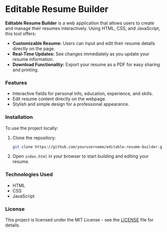 
# Editable Resume Builder

**Editable Resume Builder** is a web application that allows users to create and manage their resumes interactively. Using HTML, CSS, and JavaScript, this tool offers:

- **Customizable Resume:** Users can input and edit their resume details directly on the page.
- **Real-Time Updates:** See changes immediately as you update your resume information.
- **Download Functionality:** Export your resume as a PDF for easy sharing and printing.

### Features

- Interactive fields for personal info, education, experience, and skills.
- Edit resume content directly on the webpage.
- Stylish and simple design for a professional appearance.

### Installation

To use the project locally:

1. Clone the repository:
   ```bash
   git clone https://github.com/yourusername/editable-resume-builder.git
   ```
2. Open `index.html` in your browser to start building and editing your resume.

### Technologies Used

- HTML
- CSS
- JavaScript

### License

This project is licensed under the MIT License - see the [LICENSE](LICENSE) file for details.
